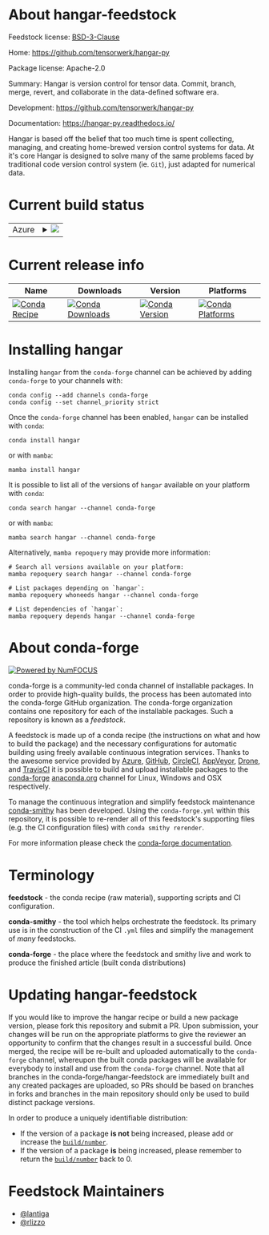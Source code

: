 About hangar-feedstock
======================

Feedstock license: [BSD-3-Clause](https://github.com/conda-forge/hangar-feedstock/blob/main/LICENSE.txt)

Home: https://github.com/tensorwerk/hangar-py

Package license: Apache-2.0

Summary: Hangar is version control for tensor data. Commit, branch, merge, revert, and collaborate in the data-defined software era.

Development: https://github.com/tensorwerk/hangar-py

Documentation: https://hangar-py.readthedocs.io/

Hangar is based off the belief that too much time is spent collecting, managing,
and creating home-brewed version control systems for data. At it's core Hangar
is designed to solve many of the same problems faced by traditional code version
control system (ie. ``Git``), just adapted for numerical data.


Current build status
====================


<table>
    
  <tr>
    <td>Azure</td>
    <td>
      <details>
        <summary>
          <a href="https://dev.azure.com/conda-forge/feedstock-builds/_build/latest?definitionId=6831&branchName=main">
            <img src="https://dev.azure.com/conda-forge/feedstock-builds/_apis/build/status/hangar-feedstock?branchName=main">
          </a>
        </summary>
        <table>
          <thead><tr><th>Variant</th><th>Status</th></tr></thead>
          <tbody><tr>
              <td>linux_64_python3.10.____cpython</td>
              <td>
                <a href="https://dev.azure.com/conda-forge/feedstock-builds/_build/latest?definitionId=6831&branchName=main">
                  <img src="https://dev.azure.com/conda-forge/feedstock-builds/_apis/build/status/hangar-feedstock?branchName=main&jobName=linux&configuration=linux%20linux_64_python3.10.____cpython" alt="variant">
                </a>
              </td>
            </tr><tr>
              <td>linux_64_python3.11.____cpython</td>
              <td>
                <a href="https://dev.azure.com/conda-forge/feedstock-builds/_build/latest?definitionId=6831&branchName=main">
                  <img src="https://dev.azure.com/conda-forge/feedstock-builds/_apis/build/status/hangar-feedstock?branchName=main&jobName=linux&configuration=linux%20linux_64_python3.11.____cpython" alt="variant">
                </a>
              </td>
            </tr><tr>
              <td>linux_64_python3.12.____cpython</td>
              <td>
                <a href="https://dev.azure.com/conda-forge/feedstock-builds/_build/latest?definitionId=6831&branchName=main">
                  <img src="https://dev.azure.com/conda-forge/feedstock-builds/_apis/build/status/hangar-feedstock?branchName=main&jobName=linux&configuration=linux%20linux_64_python3.12.____cpython" alt="variant">
                </a>
              </td>
            </tr><tr>
              <td>linux_64_python3.13.____cp313</td>
              <td>
                <a href="https://dev.azure.com/conda-forge/feedstock-builds/_build/latest?definitionId=6831&branchName=main">
                  <img src="https://dev.azure.com/conda-forge/feedstock-builds/_apis/build/status/hangar-feedstock?branchName=main&jobName=linux&configuration=linux%20linux_64_python3.13.____cp313" alt="variant">
                </a>
              </td>
            </tr><tr>
              <td>linux_64_python3.9.____cpython</td>
              <td>
                <a href="https://dev.azure.com/conda-forge/feedstock-builds/_build/latest?definitionId=6831&branchName=main">
                  <img src="https://dev.azure.com/conda-forge/feedstock-builds/_apis/build/status/hangar-feedstock?branchName=main&jobName=linux&configuration=linux%20linux_64_python3.9.____cpython" alt="variant">
                </a>
              </td>
            </tr><tr>
              <td>osx_64_python3.10.____cpython</td>
              <td>
                <a href="https://dev.azure.com/conda-forge/feedstock-builds/_build/latest?definitionId=6831&branchName=main">
                  <img src="https://dev.azure.com/conda-forge/feedstock-builds/_apis/build/status/hangar-feedstock?branchName=main&jobName=osx&configuration=osx%20osx_64_python3.10.____cpython" alt="variant">
                </a>
              </td>
            </tr><tr>
              <td>osx_64_python3.11.____cpython</td>
              <td>
                <a href="https://dev.azure.com/conda-forge/feedstock-builds/_build/latest?definitionId=6831&branchName=main">
                  <img src="https://dev.azure.com/conda-forge/feedstock-builds/_apis/build/status/hangar-feedstock?branchName=main&jobName=osx&configuration=osx%20osx_64_python3.11.____cpython" alt="variant">
                </a>
              </td>
            </tr><tr>
              <td>osx_64_python3.12.____cpython</td>
              <td>
                <a href="https://dev.azure.com/conda-forge/feedstock-builds/_build/latest?definitionId=6831&branchName=main">
                  <img src="https://dev.azure.com/conda-forge/feedstock-builds/_apis/build/status/hangar-feedstock?branchName=main&jobName=osx&configuration=osx%20osx_64_python3.12.____cpython" alt="variant">
                </a>
              </td>
            </tr><tr>
              <td>osx_64_python3.13.____cp313</td>
              <td>
                <a href="https://dev.azure.com/conda-forge/feedstock-builds/_build/latest?definitionId=6831&branchName=main">
                  <img src="https://dev.azure.com/conda-forge/feedstock-builds/_apis/build/status/hangar-feedstock?branchName=main&jobName=osx&configuration=osx%20osx_64_python3.13.____cp313" alt="variant">
                </a>
              </td>
            </tr><tr>
              <td>osx_64_python3.9.____cpython</td>
              <td>
                <a href="https://dev.azure.com/conda-forge/feedstock-builds/_build/latest?definitionId=6831&branchName=main">
                  <img src="https://dev.azure.com/conda-forge/feedstock-builds/_apis/build/status/hangar-feedstock?branchName=main&jobName=osx&configuration=osx%20osx_64_python3.9.____cpython" alt="variant">
                </a>
              </td>
            </tr><tr>
              <td>win_64_python3.10.____cpython</td>
              <td>
                <a href="https://dev.azure.com/conda-forge/feedstock-builds/_build/latest?definitionId=6831&branchName=main">
                  <img src="https://dev.azure.com/conda-forge/feedstock-builds/_apis/build/status/hangar-feedstock?branchName=main&jobName=win&configuration=win%20win_64_python3.10.____cpython" alt="variant">
                </a>
              </td>
            </tr><tr>
              <td>win_64_python3.11.____cpython</td>
              <td>
                <a href="https://dev.azure.com/conda-forge/feedstock-builds/_build/latest?definitionId=6831&branchName=main">
                  <img src="https://dev.azure.com/conda-forge/feedstock-builds/_apis/build/status/hangar-feedstock?branchName=main&jobName=win&configuration=win%20win_64_python3.11.____cpython" alt="variant">
                </a>
              </td>
            </tr><tr>
              <td>win_64_python3.12.____cpython</td>
              <td>
                <a href="https://dev.azure.com/conda-forge/feedstock-builds/_build/latest?definitionId=6831&branchName=main">
                  <img src="https://dev.azure.com/conda-forge/feedstock-builds/_apis/build/status/hangar-feedstock?branchName=main&jobName=win&configuration=win%20win_64_python3.12.____cpython" alt="variant">
                </a>
              </td>
            </tr><tr>
              <td>win_64_python3.13.____cp313</td>
              <td>
                <a href="https://dev.azure.com/conda-forge/feedstock-builds/_build/latest?definitionId=6831&branchName=main">
                  <img src="https://dev.azure.com/conda-forge/feedstock-builds/_apis/build/status/hangar-feedstock?branchName=main&jobName=win&configuration=win%20win_64_python3.13.____cp313" alt="variant">
                </a>
              </td>
            </tr><tr>
              <td>win_64_python3.9.____cpython</td>
              <td>
                <a href="https://dev.azure.com/conda-forge/feedstock-builds/_build/latest?definitionId=6831&branchName=main">
                  <img src="https://dev.azure.com/conda-forge/feedstock-builds/_apis/build/status/hangar-feedstock?branchName=main&jobName=win&configuration=win%20win_64_python3.9.____cpython" alt="variant">
                </a>
              </td>
            </tr>
          </tbody>
        </table>
      </details>
    </td>
  </tr>
</table>

Current release info
====================

| Name | Downloads | Version | Platforms |
| --- | --- | --- | --- |
| [![Conda Recipe](https://img.shields.io/badge/recipe-hangar-green.svg)](https://anaconda.org/conda-forge/hangar) | [![Conda Downloads](https://img.shields.io/conda/dn/conda-forge/hangar.svg)](https://anaconda.org/conda-forge/hangar) | [![Conda Version](https://img.shields.io/conda/vn/conda-forge/hangar.svg)](https://anaconda.org/conda-forge/hangar) | [![Conda Platforms](https://img.shields.io/conda/pn/conda-forge/hangar.svg)](https://anaconda.org/conda-forge/hangar) |

Installing hangar
=================

Installing `hangar` from the `conda-forge` channel can be achieved by adding `conda-forge` to your channels with:

```
conda config --add channels conda-forge
conda config --set channel_priority strict
```

Once the `conda-forge` channel has been enabled, `hangar` can be installed with `conda`:

```
conda install hangar
```

or with `mamba`:

```
mamba install hangar
```

It is possible to list all of the versions of `hangar` available on your platform with `conda`:

```
conda search hangar --channel conda-forge
```

or with `mamba`:

```
mamba search hangar --channel conda-forge
```

Alternatively, `mamba repoquery` may provide more information:

```
# Search all versions available on your platform:
mamba repoquery search hangar --channel conda-forge

# List packages depending on `hangar`:
mamba repoquery whoneeds hangar --channel conda-forge

# List dependencies of `hangar`:
mamba repoquery depends hangar --channel conda-forge
```


About conda-forge
=================

[![Powered by
NumFOCUS](https://img.shields.io/badge/powered%20by-NumFOCUS-orange.svg?style=flat&colorA=E1523D&colorB=007D8A)](https://numfocus.org)

conda-forge is a community-led conda channel of installable packages.
In order to provide high-quality builds, the process has been automated into the
conda-forge GitHub organization. The conda-forge organization contains one repository
for each of the installable packages. Such a repository is known as a *feedstock*.

A feedstock is made up of a conda recipe (the instructions on what and how to build
the package) and the necessary configurations for automatic building using freely
available continuous integration services. Thanks to the awesome service provided by
[Azure](https://azure.microsoft.com/en-us/services/devops/), [GitHub](https://github.com/),
[CircleCI](https://circleci.com/), [AppVeyor](https://www.appveyor.com/),
[Drone](https://cloud.drone.io/welcome), and [TravisCI](https://travis-ci.com/)
it is possible to build and upload installable packages to the
[conda-forge](https://anaconda.org/conda-forge) [anaconda.org](https://anaconda.org/)
channel for Linux, Windows and OSX respectively.

To manage the continuous integration and simplify feedstock maintenance
[conda-smithy](https://github.com/conda-forge/conda-smithy) has been developed.
Using the ``conda-forge.yml`` within this repository, it is possible to re-render all of
this feedstock's supporting files (e.g. the CI configuration files) with ``conda smithy rerender``.

For more information please check the [conda-forge documentation](https://conda-forge.org/docs/).

Terminology
===========

**feedstock** - the conda recipe (raw material), supporting scripts and CI configuration.

**conda-smithy** - the tool which helps orchestrate the feedstock.
                   Its primary use is in the construction of the CI ``.yml`` files
                   and simplify the management of *many* feedstocks.

**conda-forge** - the place where the feedstock and smithy live and work to
                  produce the finished article (built conda distributions)


Updating hangar-feedstock
=========================

If you would like to improve the hangar recipe or build a new
package version, please fork this repository and submit a PR. Upon submission,
your changes will be run on the appropriate platforms to give the reviewer an
opportunity to confirm that the changes result in a successful build. Once
merged, the recipe will be re-built and uploaded automatically to the
`conda-forge` channel, whereupon the built conda packages will be available for
everybody to install and use from the `conda-forge` channel.
Note that all branches in the conda-forge/hangar-feedstock are
immediately built and any created packages are uploaded, so PRs should be based
on branches in forks and branches in the main repository should only be used to
build distinct package versions.

In order to produce a uniquely identifiable distribution:
 * If the version of a package **is not** being increased, please add or increase
   the [``build/number``](https://docs.conda.io/projects/conda-build/en/latest/resources/define-metadata.html#build-number-and-string).
 * If the version of a package **is** being increased, please remember to return
   the [``build/number``](https://docs.conda.io/projects/conda-build/en/latest/resources/define-metadata.html#build-number-and-string)
   back to 0.

Feedstock Maintainers
=====================

* [@lantiga](https://github.com/lantiga/)
* [@rlizzo](https://github.com/rlizzo/)

